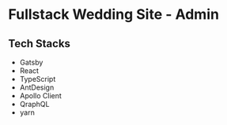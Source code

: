 # Fullstack Wedding Site - Admin

## Tech Stacks

- Gatsby
- React
- TypeScript
- AntDesign
- Apollo Client
- QraphQL
- yarn
